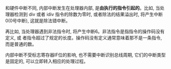和硬件中断不同, 内部中断发生在处理器内部, 是**由执行的指令引起的**。比如, 当处理器检测到 div 或者 idiv 指令的除数为零时, 或者除法的结果溢出时, 将产生中断0(0号中断), 这就是除法错中断。

再比如, 当处理器遇到非法指令时, 将产生中断6。非法指令是指指令的操作码没有定义, 或
者指令超过了规定的长度。操作码没有定义通常意味着那不是一条指令, 而是普通的数。

内部中断不受标志寄存器IF位的影响, 也不需要中断识别总线周期, 它们的中断类型是固定的, 可以立即转入相应的处理过程。